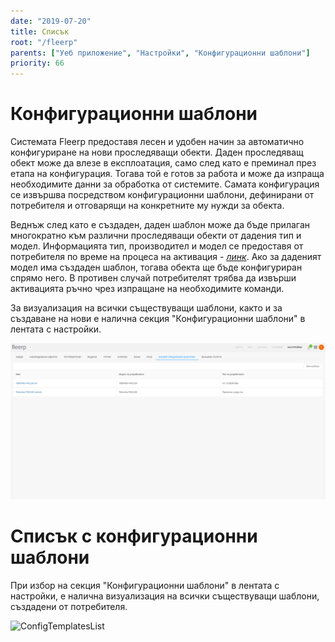 ```yaml
---
date: "2019-07-20"
title: Списък
root: "/fleerp"
parents: ["Уеб приложение", "Настройки", "Конфигурационни шаблони"]
priority: 66
---
```


# Конфигурационни шаблони

Системата Fleerp предоставя лесен и удобен начин за автоматично конфигуриране на нови проследяващи обекти.
Даден проследяващ обект може да влезе в експлоатация, само след като е преминал през етапа на конфигурация.
Тогава той е готов за работа и може да изпраща необходимите данни за обработка от системите.
Самата конфигурация се извършва посредством конфигурационни шаблони, дефинирани от потребителя и отговарящи на конкретните му нужди за обекта.

Веднъж след като е създаден, даден шаблон може да бъде прилаган многократно към различни проследяващи обекти от дадения тип и модел.
Информацията тип, производител и модел се предоставя от потребителя по време на процеса на активация - *[линк](../../../docs/get-started/tracker-activation/tracking-devices)*.
Ако за даденият модел има създаден шаблон, тогава обекта ще бъде конфигуриран спрямо него. В противен случай потребителят
трябва да извърши активацията ръчно чрез изпращане на необходимите команди.

За визуализация на всички съществуващи шаблони, както и за създаване на нови е налична секция "Конфигурационни шаблони" в лентата с настройки.

![ConfigurationTemplates](config-templates-bg.png)

# Списък с конфигурационни шаблони

При избор на секция "Конфигурационни шаблони" в лентата с настройки, е налична визуализация на всички съществуващи шаблони, създадени от потребителя.

![ConfigTemplatesList](config-templates-list-bg.png)
